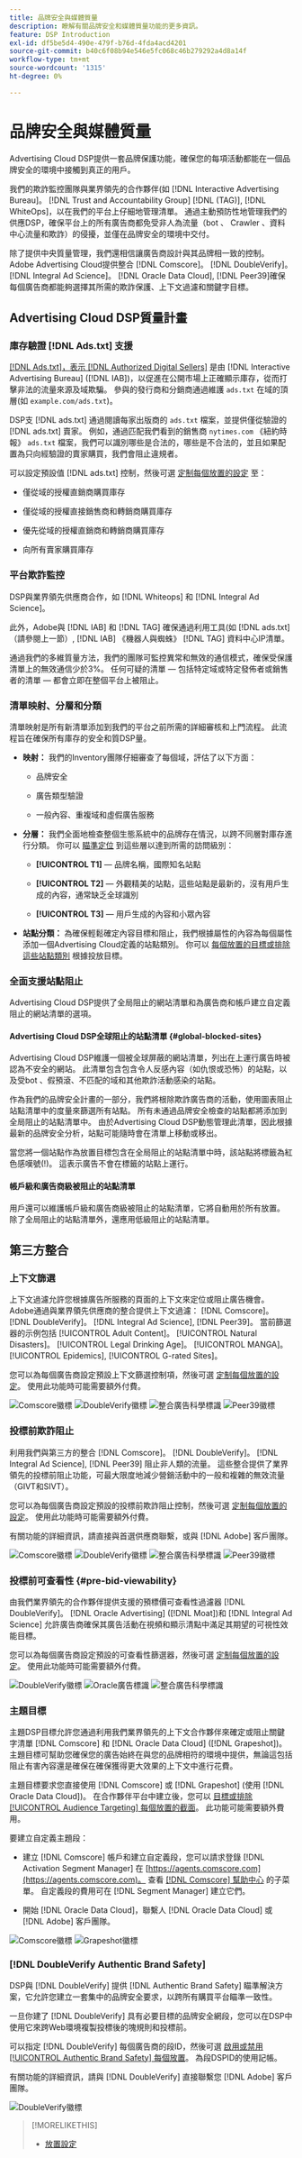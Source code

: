 ```yaml
---
title: 品牌安全與媒體質量
description: 瞭解有關品牌安全和媒體質量功能的更多資訊。
feature: DSP Introduction
exl-id: df5be5d4-490e-479f-b76d-4fda4acd4201
source-git-commit: b40c6f08b94e546e5fc068c46b279292a4d8a14f
workflow-type: tm+mt
source-wordcount: '1315'
ht-degree: 0%

---
```


# 品牌安全與媒體質量

<!-- Check on logo sizes in staging environment -- I made them all 100 pixels high except for DoubleVerify, which is 150 (harder to see at 100), but some instances look larger in VS Code. -->

Advertising Cloud DSP提供一套品牌保護功能，確保您的每項活動都能在一個品牌安全的環境中接觸到真正的用戶。

我們的欺詐監控團隊與業界領先的合作夥伴(如 [!DNL Interactive Advertising Bureau]。 [!DNL Trust and Accountability Group] [!DNL (TAG)], [!DNL WhiteOps]，以在我們的平台上仔細地管理清單。 通過主動預防性地管理我們的供應DSP，確保平台上的所有廣告商都免受非人為流量（bot 、 Crawler 、資料中心流量和欺詐）的侵擾，並僅在品牌安全的環境中交付。

除了提供中央質量管理，我們還相信讓廣告商設計與其品牌相一致的控制。 Adobe Advertising Cloud提供整合 [!DNL Comscore]。 [!DNL DoubleVerify]。 [!DNL Integral Ad Science]。 [!DNL Oracle Data Cloud], [!DNL Peer39]確保每個廣告商都能夠選擇其所需的欺詐保護、上下文過濾和關鍵字目標。

## Advertising Cloud DSP質量計畫

### 庫存驗證 [!DNL Ads.txt] 支援

[[!DNL Ads.txt]，表示 [!DNL Authorized Digital Sellers]](https://iabtechlab.com/ads-txt) 是由 [!DNL Interactive Advertising Bureau] ([!DNL IAB])，以促進在公開市場上正確顯示庫存，從而打擊非法的流量來源及域欺騙。 參與的發行商和分銷商通過維護 `ads.txt` 在域的頂層(如 `example.com/ads.txt`)。

DSP支 [!DNL ads.txt] 通過閱讀每家出版商的 `ads.txt` 檔案，並提供僅從驗證的 [!DNL ads.txt] 賣家。 例如，通過匹配我們看到的銷售商 `nytimes.com` 《紐約時報》 `ads.txt` 檔案，我們可以識別哪些是合法的，哪些是不合法的，並且如果配置為只向經驗證的賣家購買，我們會阻止違規者。 <!-- can we actually mention NY Times? -->

可以設定預設值 [!DNL ads.txt] 控制<!-- [default ads.txt controls for each advertiser](/help/dsp/admin/advertiser-settings.md) -->，然後可選 [定制每個放置的設定](/help/dsp/campaign-management/placements/placement-settings.md) 至：

* 僅從域的授權直銷商購買庫存

* 僅從域的授權直接銷售商和轉銷商購買庫存

* 優先從域的授權直銷商和轉銷商購買庫存

* 向所有賣家購買庫存

### 平台欺詐監控

DSP與業界領先供應商合作，如 [!DNL Whiteops] 和 [!DNL Integral Ad Science]。

此外，Adobe與 [!DNL IAB] 和 [!DNL TAG] 確保通過利用工具(如 [!DNL ads.txt] （請參閱上一節）, [!DNL IAB] 《機器人與蜘蛛》 [!DNL TAG] 資料中心IP清單。

通過我們的多維質量方法，我們的團隊可監控異常和無效的通信模式，確保受保護清單上的無效通信少於3%。 任何可疑的清單 — 包括特定域或特定發佈者或銷售者的清單 — 都會立即在整個平台上被阻止。

### 清單映射、分層和分類

清單映射是所有新清單添加到我們的平台之前所需的詳細審核和上門流程。 此流程旨在確保所有庫存的安全和質DSP量。

* **映射：** 我們的Inventory團隊仔細審查了每個域，評估了以下方面：

   * 品牌安全

   * 廣告類型驗證

   * 一般內容、重複域和虛假廣告服務

* **分層：** 我們全面地檢查整個生態系統中的品牌存在情況，以跨不同層對庫存進行分類。 你可以 [瞄準定位](/help/dsp/campaign-management/placements/placement-settings.md) 到這些層以達到所需的訪問級別：

   * **[!UICONTROL T1]**  — 品牌名稱，國際知名站點

   * **[!UICONTROL T2]**  — 外觀精美的站點，這些站點是最新的，沒有用戶生成的內容，通常缺乏全球識別

   * **[!UICONTROL T3]**  — 用戶生成的內容和小眾內容

* **站點分類：** 為確保輕鬆確定內容目標和阻止，我們根據屬性的內容為每個屬性添加一個Advertising Cloud定義的站點類別。 你可以 [每個放置的目標或排除這些站點類別](/help/dsp/campaign-management/placements/placement-settings.md) 根據投放目標。

### 全面支援站點阻止

Advertising Cloud DSP提供了全局阻止的網站清單和為廣告商和帳戶建立自定義阻止的網站清單的選項。

#### Advertising Cloud DSP全球阻止的站點清單 {#global-blocked-sites}

Advertising Cloud DSP維護一個被全球屏蔽的網站清單，列出在上運行廣告時被認為不安全的網站。 此清單包含包含令人反感內容（如仇恨或恐怖）的站點，以及受bot 、假預滾、不匹配的域和其他欺詐活動感染的站點。

作為我們的品牌安全計畫的一部分，我們將根除欺詐廣告商的活動，使用圖表阻止站點清單中的度量來篩選所有站點。 所有未通過品牌安全檢查的站點都將添加到全局阻止的站點清單中。 由於Advertising Cloud DSP動態管理此清單，因此根據最新的品牌安全分析，站點可能隨時會在清單上移動或移出。

當您將一個站點作為放置目標包含在全局阻止的站點清單中時，該站點將標籤為紅色感嘆號(!)。 這表示廣告不會在標籤的站點上運行。

#### 帳戶級和廣告商級被阻止的站點清單

用戶還可以維護帳戶級和廣告商級被阻止的站點清單<!-- [account-level and advertiser-level blocked sites lists](/help/dsp/admin/blocked-sites-list-edit.md) -->，它將自動用於所有放置。 除了全局阻止的站點清單外，還應用低級阻止的站點清單。

## 第三方整合

### 上下文篩選

上下文過濾允許您根據廣告所服務的頁面的上下文來定位或阻止廣告機會。 Adobe通過與業界領先供應商的整合提供上下文過濾： [!DNL Comscore]。 [!DNL DoubleVerify]。 [!DNL Integral Ad Science], [!DNL Peer39]。 當前篩選器的示例包括 [!UICONTROL Adult Content]。 [!UICONTROL Natural Disasters]。 [!UICONTROL Legal Drinking Age]。 [!UICONTROL MANGA]。 [!UICONTROL Epidemics], [!UICONTROL G-rated Sites]。

您可以為每個廣告商設定預設上下文篩選控制項<!-- [default contextual filter controls for each advertiser](/help/dsp/admin/advertiser-settings.md) -->，然後可選 [定制每個放置的設定](/help/dsp/campaign-management/placements/placement-settings.md)。 使用此功能時可能需要額外付費。

![Comscore徽標](/help/dsp/assets/comscore-logo.png) ![DoubleVerify徽標](/help/dsp/assets/doubleverify-logo.png) ![整合廣告科學標識](/help/dsp/assets/ias-logo.png) ![Peer39徽標](/help/dsp/assets/peer39-logo.png)

### 投標前欺詐阻止

利用我們與第三方的整合 [!DNL Comscore]。 [!DNL DoubleVerify]。 [!DNL Integral Ad Science], [!DNL Peer39] 阻止非人類的流量。 這些整合提供了業界領先的投標前阻止功能，可最大限度地減少營銷活動中的一般和複雜的無效流量（GIVT和SIVT）。

您可以為每個廣告商設定預設的投標前欺詐阻止控制<!-- [default pre-bid fraud blocking controls for each advertiser](/help/dsp/admin/advertiser-settings.md) -->，然後可選 [定制每個放置的設定](/help/dsp/campaign-management/placements/placement-settings.md)。 使用此功能時可能需要額外付費。

有關功能的詳細資訊，請直接與首選供應商聯繫，或與 [!DNL Adobe] 客戶團隊。

![Comscore徽標](/help/dsp/assets/comscore-logo.png) ![DoubleVerify徽標](/help/dsp/assets/doubleverify-logo.png) ![整合廣告科學標識](/help/dsp/assets/ias-logo.png) ![Peer39徽標](/help/dsp/assets/peer39-logo.png)

### 投標前可查看性 {#pre-bid-viewability}

由我們業界領先的合作夥伴提供支援的預標價可查看性過濾器 [!DNL DoubleVerify]。 [!DNL Oracle Advertising] ([!DNL Moat])和 [!DNL Integral Ad Science] 允許廣告商確保其廣告活動在視頻和顯示清點中滿足其期望的可視性效能目標。

您可以為每個廣告商設定預設的可查看性篩選器<!-- [default pre-viewability filters for each advertiser](/help/dsp/admin/advertiser-settings.md) -->，然後可選 [定制每個放置的設定](/help/dsp/campaign-management/placements/placement-settings.md)。 使用此功能時可能需要額外付費。

![DoubleVerify徽標](/help/dsp/assets/doubleverify-logo.png) ![Oracle廣告標識](/help/dsp/assets/oracle-advertising-logo.png) ![整合廣告科學標識](/help/dsp/assets/ias-logo.png)

### 主題目標

主題DSP目標允許您通過利用我們業界領先的上下文合作夥伴來確定或阻止關鍵字清單 [!DNL Comscore] 和 [!DNL Oracle Data Cloud] ([!DNL Grapeshot])。 主題目標可幫助您確保您的廣告始終在與您的品牌相符的環境中提供，無論這包括阻止有害內容還是確保在確保獲得更大效果的上下文中進行花費。

主題目標要求您直接使用 [!DNL Comscore] 或 [!DNL Grapeshot] (使用 [!DNL Oracle Data Cloud])。 在合作夥伴平台中建立後，您可以 [目標或排除 [!UICONTROL Audience Targeting] 每個放置的截面](/help/dsp/campaign-management/placements/placement-settings.md)。 此功能可能需要額外費用。

要建立自定義主題段：

* 建立 [!DNL Comscore] 帳戶和建立自定義段，您可以請求登錄 [!DNL Activation Segment Manager] 在 [https://agents.comscore.com](https://agents.comscore.com)。 查看 [[!DNL Comscore] 幫助中心](https://comscoreactivation.zendesk.com/hc/) 的子菜單。 自定義段的費用可在 [!DNL Segment Manager] 建立它們。

* 開始 [!DNL Oracle Data Cloud]，聯繫人 [!DNL Oracle Data Cloud] 或 [!DNL Adobe] 客戶團隊。

![Comscore徽標](/help/dsp/assets/comscore-logo.png) ![Grapeshot徽標](/help/dsp/assets/oracle-grapeshot-logo.png)

### [!DNL DoubleVerify Authentic Brand Safety]

DSP與 [!DNL DoubleVerify] 提供 [!DNL Authentic Brand Safety] 瞄準解決方案，它允許您建立一套集中的品牌安全要求，以跨所有購買平台瞄準一致性。

一旦你建了 [!DNL DoubleVerify] 具有必要目標的品牌安全網段，您可以在DSP中使用它來跨Web環境複製投標後的塊規則和投標前。

可以指定 [!DNL DoubleVerify] 每個廣告商的段ID<!-- [specify a DoubleVerify segment ID for each advertiser](/help/dsp/admin/advertiser-settings.md) -->，然後可選 [啟用或禁用 [!UICONTROL Authentic Brand Safety] 每個放置](/help/dsp/campaign-management/placements/placement-settings.md)。 為段DSPID的使用記帳。

有關功能的詳細資訊，請與 [!DNL DoubleVerify] 直接聯繫您 [!DNL Adobe] 客戶團隊。

![DoubleVerify徽標](/help/dsp/assets/doubleverify-logo.png)

>[!MORELIKETHIS]
>
>* [放置設定](/help/dsp/campaign-management/placements/placement-settings.md)

<!-- >* [Advertiser Account Settings](/help/dsp/admin/advertiser-settings.md) -->
